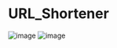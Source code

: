# URL_Shortener

![image](https://user-images.githubusercontent.com/91744323/224031281-b16fbc0d-365c-408e-84e5-1c6b7a4c377e.png)
![image](https://user-images.githubusercontent.com/91744323/224031346-433c7dc8-3fcc-4978-ae2b-a2541746947b.png)
